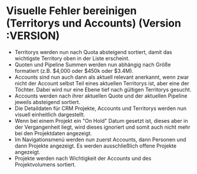 # Visuelle Fehler bereinigen (Territorys und Accounts) (Version :VERSION)

- Territorys werden nun nach Quota absteigend sortiert, damit das wichtigste Territory oben in der Liste erscheint.
- Quoten und Pipeline Summen werden nun abhängig nach Größe formatiert (z.B. $4,000 oder $450k oder $3.4M).
- Accounts sind nun auch dann als aktuell relevant anerkannt, wenn zwar nicht der Account selbst Teil eines aktuellen Territorys ist, aber eine der Töchter. Dabei wird nur eine Ebene tief nach gültigen Territorys gesucht.
- Accounts werden nach ihrer aktuellen Quote und der aktuellen Pipeline jeweils absteigend sortiert.
- Die Detaildaten für CRM Projekte, Accounts und Territorys werden nun visuell einheitlich dargestellt.
- Wenn bei einem Projekt ein "On Hold" Datum gesetzt ist, dieses aber in der Vergangenheit liegt, wird dieses ignoriert und somit auch nicht mehr bei den Projektdaten angezeigt.
- Im Navigationsmenü werden nun zuerst Accounts, dann Personen und dann Projekte angezeigt. Es werden ausschließlich offene Projekte angezeigt.
- Projekte werden nach Wichtigkeit der Accounts und des Projektvolumens sortiert.
